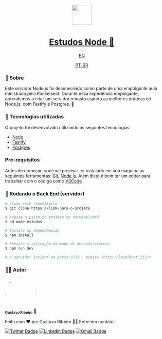 <div align="center">
<img src="https://media.giphy.com/media/kdFc8fubgS31b8DsVu/giphy.gif" width=65>
</div>
<h1 align="center">
  <!-- <a href="https://node-do-zero-vkxp.onrender.com" target="_blank">Studies Node 🔗  </a> -->
  <a href="https://node-do-zero-vkxp.onrender.com" target="_blank">Estudos Node 🔗  </a>
</h1>
<div align="center" margin-right=230>
<a href="https://github.com/devGustavoR/node-server/blob/main/README-en.md" color="red">EN</a>
</div>
<div align="center">

<a href="https://github.com/devGustavoR/node-server/blob/main/README.md">PT-BR</a>
</div>

### 📖 Sobre
Este servidor Node.js foi desenvolvido como parte de uma empolgante aula ministrada pela Rocketseat. Durante essa experiência empolgante, aprendemos a criar um servidor robusto usando as melhores práticas do Node.js, com Fastify e Postgres. 🚀

### 🚀 Tecnologias utilizadas
O projeto foi desenvolvido utilizando as seguintes tecnologias

- [Node](https://nodejs.org/en)
- [Fastify](https://fastify.dev)
- [Postgres](https://github.com/porsager/postgres)

### Pré-requisitos

Antes de começar, você vai precisar ter instalado em sua máquina as seguintes ferramentas:
[Git](https://git-scm.com), [Node.js](https://nodejs.org/en/). 
Além disto é bom ter um editor para trabalhar com o código como [VSCode](https://code.visualstudio.com/)

### 🎲 Rodando o Back End (servidor)

```bash
# Clone este repositório
$ git clone https://link-para-o-projeto

# Acesse a pasta do projeto no terminal/cmd
$ cd node-estudos

# Instale as dependências
$ npm install

# Execute a aplicação em modo de desenvolvimento
$ npm run dev

# O servidor inciará na porta:3333 - acesse <http://localhost:3333>
```

### 👨‍💻 Autor

<a href="https://github.com/devGustavoR">
 <img style="border-radius: 50%;" src="https://avatars.githubusercontent.com/devgustavor" width="100px;" alt=""/>
 <br />
 <sub><b>Gustavo Ribeiro</b></sub></a> <a href="https://github.com/devGustavoR" title="Github">🚀</a>


Feito com ❤️ por Gustavo Ribeiro 👋🏽 Entre em contato!

[![Twitter Badge](https://img.shields.io/badge/-@devgustavor-1ca0f1?style=flat-square&labelColor=1ca0f1&logo=twitter&logoColor=white&link=https://twitter.com/devwuors)](https://twitter.com/wuors) [![Linkedin Badge](https://img.shields.io/badge/-GustavoR-blue?style=flat-square&logo=Linkedin&logoColor=white&link=https://www.linkedin.com/in/devgustavor)](https://www.linkedin.com/in/devgustavor) 
[![Gmail Badge](https://img.shields.io/badge/-devgustavor@gmail.com-c14438?style=flat-square&logo=Gmail&logoColor=white&link=mailto:devgustavor@gmail.com)](mailto:devgustavor@gmail.com)

